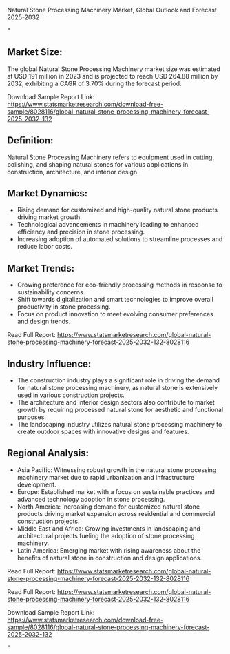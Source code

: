 Natural Stone Processing Machinery Market, Global Outlook and Forecast 2025-2032 


"<html>
<h2>Market Size:</h2>
<p>The global Natural Stone Processing Machinery market size was estimated at USD 191 million in 2023 and is projected to reach USD 264.88 million by 2032, exhibiting a CAGR of 3.70% during the forecast period.</p>
<p>Download Sample Report Link: <a href='https://www.statsmarketresearch.com/download-free-sample/8028116/global-natural-stone-processing-machinery-forecast-2025-2032-132'>https://www.statsmarketresearch.com/download-free-sample/8028116/global-natural-stone-processing-machinery-forecast-2025-2032-132</a></p>

<h2>Definition:</h2>
<p>Natural Stone Processing Machinery refers to equipment used in cutting, polishing, and shaping natural stones for various applications in construction, architecture, and interior design.</p>

<h2>Market Dynamics:</h2>
<ul>
  <li>Rising demand for customized and high-quality natural stone products driving market growth.</li>
  <li>Technological advancements in machinery leading to enhanced efficiency and precision in stone processing.</li>
  <li>Increasing adoption of automated solutions to streamline processes and reduce labor costs.</li>
</ul>

<h2>Market Trends:</h2>
<ul>
  <li>Growing preference for eco-friendly processing methods in response to sustainability concerns.</li>
  <li>Shift towards digitalization and smart technologies to improve overall productivity in stone processing.</li>
  <li>Focus on product innovation to meet evolving consumer preferences and design trends.</li>
</ul>
<p>Read Full Report: <a href='https://www.statsmarketresearch.com/global-natural-stone-processing-machinery-forecast-2025-2032-132-8028116'>https://www.statsmarketresearch.com/global-natural-stone-processing-machinery-forecast-2025-2032-132-8028116</a></p>

<h2>Industry Influence:</h2>
<ul>
  <li>The construction industry plays a significant role in driving the demand for natural stone processing machinery, as natural stone is extensively used in various construction projects.</li>
  <li>The architecture and interior design sectors also contribute to market growth by requiring processed natural stone for aesthetic and functional purposes.</li>
  <li>The landscaping industry utilizes natural stone processing machinery to create outdoor spaces with innovative designs and features.</li>
</ul>

<h2>Regional Analysis:</h2>
<ul>
  <li>Asia Pacific: Witnessing robust growth in the natural stone processing machinery market due to rapid urbanization and infrastructure development.</li>
  <li>Europe: Established market with a focus on sustainable practices and advanced technology adoption in stone processing.</li>
  <li>North America: Increasing demand for customized natural stone products driving market expansion across residential and commercial construction projects.</li>
  <li>Middle East and Africa: Growing investments in landscaping and architectural projects fueling the adoption of stone processing machinery.</li>
  <li>Latin America: Emerging market with rising awareness about the benefits of natural stone in construction and design applications.</li>
</ul>
<p>Read Full Report: <a href='https://www.statsmarketresearch.com/global-natural-stone-processing-machinery-forecast-2025-2032-132-8028116'>https://www.statsmarketresearch.com/global-natural-stone-processing-machinery-forecast-2025-2032-132-8028116</a></p>

<p>Read Full Report: <a href='https://www.statsmarketresearch.com/global-natural-stone-processing-machinery-forecast-2025-2032-132-8028116'>https://www.statsmarketresearch.com/global-natural-stone-processing-machinery-forecast-2025-2032-132-8028116</a></p>
<p>Download Sample Report Link: <a href='https://www.statsmarketresearch.com/download-free-sample/8028116/global-natural-stone-processing-machinery-forecast-2025-2032-132'>https://www.statsmarketresearch.com/download-free-sample/8028116/global-natural-stone-processing-machinery-forecast-2025-2032-132</a></p>
</html>"
